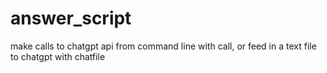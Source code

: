 # answer_script
make calls to chatgpt api from command line with call, or feed in a text file to chatgpt with chatfile
